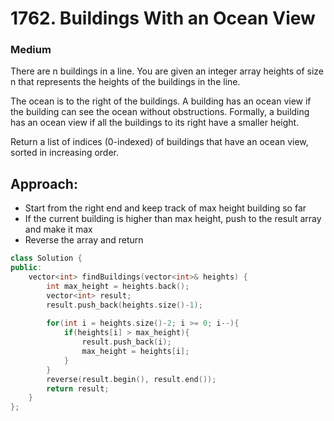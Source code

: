 # 1762. Buildings With an Ocean View
### Medium

There are n buildings in a line. You are given an integer array heights of size n that represents the heights of the buildings in the line.

The ocean is to the right of the buildings. A building has an ocean view if the building can see the ocean without obstructions. Formally, a building has an ocean view if all the buildings to its right have a smaller height.

Return a list of indices (0-indexed) of buildings that have an ocean view, sorted in increasing order.

## Approach:
* Start from the right end and keep track of max height building so far
* If the current building is higher than max height, push to the result array and make it max
* Reverse the array and return

```cpp
class Solution {
public:
    vector<int> findBuildings(vector<int>& heights) {
        int max_height = heights.back();
        vector<int> result;
        result.push_back(heights.size()-1);
        
        for(int i = heights.size()-2; i >= 0; i--){
            if(heights[i] > max_height){
                result.push_back(i);
                max_height = heights[i];
            }
        }
        reverse(result.begin(), result.end());
        return result;
    }
};
```